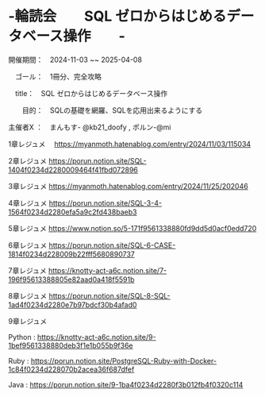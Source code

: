 # -輪読会　　SQL ゼロからはじめるデータベース操作　　-

開催期間：　2024-11-03 ~~ 2025-04-08

　ゴール：　1冊分、完全攻略

　title：　SQL ゼロからはじめるデータベース操作

　　目的：　SQLの基礎を網羅、SQLを応用出来るようにする

主催者X ：　まんもす- @kb21_doofy , ポルン-@mi

1章レジュメ　
https://myanmoth.hatenablog.com/entry/2024/11/03/115034

2章レジュメ
https://porun.notion.site/SQL-1404f0234d2280009464f41fbd072896

3章レジュメ
https://myanmoth.hatenablog.com/entry/2024/11/25/202046

4章レジュメ
https://porun.notion.site/SQL-3-4-1564f0234d2280efa5a9c2fd438baeb3

5章レジュメ
https://www.notion.so/5-171f9561338880fd9dd5d0acf0edd720

6章レジュメ
https://porun.notion.site/SQL-6-CASE-1814f0234d228009b22fff5680890737

7章レジュメ
https://knotty-act-a6c.notion.site/7-196f95613388805e82aad0a418f5591b

8章レジュメ
https://porun.notion.site/SQL-8-SQL-1ad4f0234d2280e7b97bdcf30b4afad0

9章レジュメ

Python : https://knotty-act-a6c.notion.site/9-1bef9561338880deb3f1e1b055b9f36e

Ruby : https://porun.notion.site/PostgreSQL-Ruby-with-Docker-1c84f0234d228070b2acea36f687dfef

Java : https://porun.notion.site/9-1ba4f0234d2280f3b012fb4f0320c114
